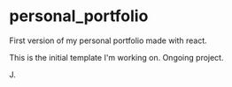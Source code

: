 # personal_portfolio
First version of my personal portfolio made with react.

This is the initial template I'm working on. Ongoing project.

J.
